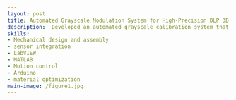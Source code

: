 ```yaml
---
layout: post
title: Automated Grayscale Modulation System for High-Precision DLP 3D Printing
description:  Developed an automated grayscale calibration system that corrects non-uniform light distribution in DLP 3D printing. By integrating sensors, motion control, and pixel-level image correction, the solution improved dimensional accuracy and process consistency, enabling more reliable production of high-precision polymer parts.
skills: 
- Mechanical design and assembly
- sensor integration
- LabVIEW
- MATLAB
- Motion control
- Arduino
- material optimization
main-image: /figure1.jpg 
---
```

